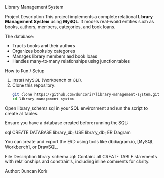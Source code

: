 Library Management System

Project Description
This project implements a complete relational **Library Management System** using **MySQL**. It models real-world entities such as books, authors, members, categories, and book loans.

The database:
- Tracks books and their authors
- Organizes books by categories
- Manages library members and book loans
- Handles many-to-many relationships using junction tables

How to Run / Setup

1. Install MySQL (Workbench or CLI).
2. Clone this repository:
   ```bash
   git clone https://github.com/duncorir/library-management-system.git
   cd library-management-system
Open library_schema.sql in your SQL environment and run the script to create all tables.

Ensure you have a database created before running the SQL:

sql
CREATE DATABASE library_db;
USE library_db;
ER Diagram

You can create and export the ERD using tools like dbdiagram.io, [MySQL Workbench], or DrawSQL.

File Description
library_schema.sql: Contains all CREATE TABLE statements with relationships and constraints, including inline comments for clarity.

Author: Duncan Korir
